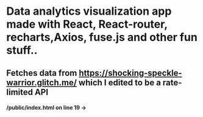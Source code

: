 # Data analytics visualization app made with React, React-router, recharts,Axios, fuse.js and other fun stuff..

## Fetches data from https://shocking-speckle-warrior.glitch.me/ which I edited to be a rate-limited API

#### /public/index.html on line 19 ->  <script src="https://maps.googleapis.com/maps/api/js?key=YOUR_API_KEY&map_ids=YOUR_MAP_ID_IF_THERE_IS_ONE&libraries=&v=weekly" >

<p>Please <b>replace</b> </p>
<ul>
<li>YOUR_API_KEY</li>
<li>MAP_ID</li>
</ul>
<p> with your google maps API key and if you have any map id, include it or <b>REMOVE</b> that parameter altogether</p>


